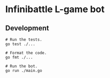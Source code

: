 # Infinibattle L-game bot

## Development

```shell
# Run the tests.
go test ./...

# Format the code.
go fmt ./...

# Run the bot.
go run ./main.go
```
